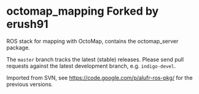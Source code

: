 octomap_mapping
Forked by erush91
===============

ROS stack for mapping with OctoMap, contains the octomap_server package.

The `master` branch tracks the latest (stable) releases. Please send pull requests against the latest development branch, e.g. `indigo-devel`.

Imported from SVN, see https://code.google.com/p/alufr-ros-pkg/ for the previous versions.
